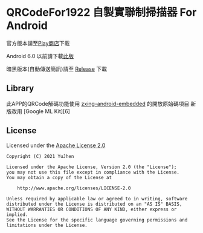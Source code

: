# QRCodeFor1922 自製實聯制掃描器 For Android


官方版本請至[Play商店][1]下載

Android 6.0 以前請下載[此版][2]

暗黑版本(自動傳送簡訊)請至 [Release][3] 下載

## Library
此APP的QRCode解碼功能使用 [zxing-android-embedded][4] 的開放原始碼項目
新版改用 [Google ML Kit][6]


## License

Licensed under the [Apache License 2.0][5]

	Copyright (C) 2021 YuJhen

	Licensed under the Apache License, Version 2.0 (the "License");
	you may not use this file except in compliance with the License.
	You may obtain a copy of the License at

	    http://www.apache.org/licenses/LICENSE-2.0

	Unless required by applicable law or agreed to in writing, software
	distributed under the License is distributed on an "AS IS" BASIS,
	WITHOUT WARRANTIES OR CONDITIONS OF ANY KIND, either express or implied.
	See the License for the specific language governing permissions and
	limitations under the License.


[1]: https://play.google.com/store/apps/details?id=com.jack.qrcodefor1922
[2]: https://github.com/asadman1523/QRCodeFor1922/releases/tag/3.1_old
[3]: https://github.com/asadman1523/QRCodeFor1922/releases
[4]: https://github.com/journeyapps/zxing-android-embedded
[5]: http://www.apache.org/licenses/LICENSE-2.0
[5]: https://developers.google.com/ml-kit/vision/barcode-scanning
